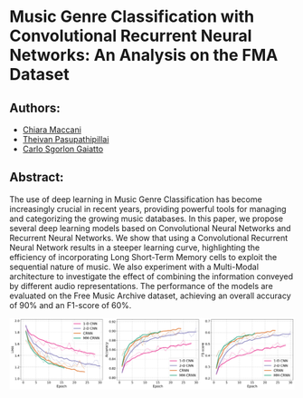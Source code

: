 # Music Genre Classification with Convolutional Recurrent Neural Networks: An Analysis on the FMA Dataset

## Authors:
- [Chiara Maccani](https://github.com/chiaramaccani)
- [Theivan Pasupathipillai](https://github.com/TheivanPasu)
- [Carlo Sgorlon Gaiatto](https://github.com/carlosgorlongaiatto)

## Abstract:
The use of deep learning in Music Genre Classification has become increasingly crucial in recent years, providing powerful tools for managing and categorizing the growing music databases. In this paper, we propose several deep learning models based on Convolutional Neural Networks and Recurrent Neural Networks. We show that using a Convolutional Recurrent Neural Network results in a steeper learning curve, highlighting the efficiency of incorporating Long Short-Term Memory cells to exploit the sequential nature of music. We also experiment with a Multi-Modal architecture to investigate the effect of combining the information conveyed by different audio representations. The performance of the models are evaluated on the Free Music Archive dataset, achieving an overall accuracy of 90% and an F1-score of 60%.

![Alt Text](/resources/images/metrics.png)
